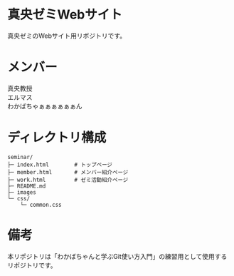 # 真央ゼミWebサイト
真央ゼミのWebサイト用リポジトリです。

# メンバー  
真央教授  
エルマス  
わかばちゃぁぁぁぁぁぁん  

# ディレクトリ構成
```
seminar/
├─ index.html        # トップページ
├─ member.html       # メンバー紹介ページ
├─ work.html         # ゼミ活動紹介ページ
├─ README.md
├─ images
└─ css/
    └─ common.css
```

# 備考
本リポジトリは「わかばちゃんと学ぶGit使い方入門」の練習用として使用するリポジトリです。

